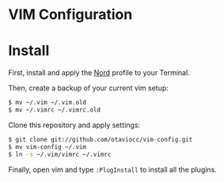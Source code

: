 # VIM Configuration

# Install

First, install and apply the [Nord](https://www.nordtheme.com/ports) profile to your Terminal.

Then, create a backup of your current vim setup:

```bash
$ mv ~/.vim ~/.vim.old
$ mv ~/.vimrc ~/.vimrc.old
```

Clone this repository and apply settings:

```bash
$ git clone git://github.com/otaviocc/vim-config.git
$ mv vim-config ~/.vim
$ ln -s ~/.vim/vimrc ~/.vimrc
```

Finally, open vim and type ``:PlugInstall`` to install all the plugins.
